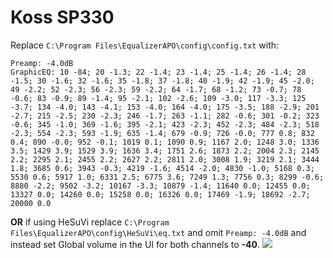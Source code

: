 # Koss SP330
Replace `C:\Program Files\EqualizerAPO\config\config.txt` with:
```
Preamp: -4.0dB
GraphicEQ: 10 -84; 20 -1.3; 22 -1.4; 23 -1.4; 25 -1.4; 26 -1.4; 28 -1.5; 30 -1.6; 32 -1.6; 35 -1.8; 37 -1.8; 40 -1.9; 42 -1.9; 45 -2.0; 49 -2.2; 52 -2.3; 56 -2.3; 59 -2.2; 64 -1.7; 68 -1.2; 73 -0.7; 78 -0.6; 83 -0.9; 89 -1.4; 95 -2.1; 102 -2.6; 109 -3.0; 117 -3.3; 125 -3.7; 134 -4.0; 143 -4.1; 153 -4.0; 164 -4.0; 175 -3.5; 188 -2.9; 201 -2.7; 215 -2.5; 230 -2.3; 246 -1.7; 263 -1.1; 282 -0.6; 301 -0.2; 323 -0.6; 345 -1.0; 369 -1.6; 395 -2.1; 423 -2.3; 452 -2.3; 484 -2.3; 518 -2.3; 554 -2.3; 593 -1.9; 635 -1.4; 679 -0.9; 726 -0.0; 777 0.8; 832 0.4; 890 -0.0; 952 -0.1; 1019 0.1; 1090 0.9; 1167 2.0; 1248 3.0; 1336 3.5; 1429 3.9; 1529 3.9; 1636 3.4; 1751 2.6; 1873 2.2; 2004 2.3; 2145 2.2; 2295 2.1; 2455 2.2; 2627 2.2; 2811 2.0; 3008 1.9; 3219 2.1; 3444 1.8; 3685 0.6; 3943 -0.3; 4219 -1.6; 4514 -2.0; 4830 -1.0; 5168 0.3; 5530 0.6; 5917 1.0; 6331 2.5; 6775 3.6; 7249 1.3; 7756 0.3; 8299 -0.6; 8880 -2.2; 9502 -3.2; 10167 -3.3; 10879 -1.4; 11640 0.0; 12455 0.0; 13327 0.0; 14260 0.0; 15258 0.0; 16326 0.0; 17469 -1.9; 18692 -2.7; 20000 0.0
```
**OR** if using HeSuVi replace `C:\Program Files\EqualizerAPO\config\HeSuVi\eq.txt` and omit `Preamp: -4.0dB` and instead set Global volume in the UI for both channels to **-40**.
![](https://raw.githubusercontent.com/jaakkopasanen/AutoEq/master/results/Sonoma%20Model%20One/innerfidelity/onear/Koss%20SP330/Koss%20SP330.png)